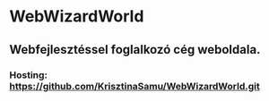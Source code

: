 # WebWizardWorld
## Webfejlesztéssel foglalkozó cég weboldala.
### Hosting: https://github.com/KrisztinaSamu/WebWizardWorld.git

